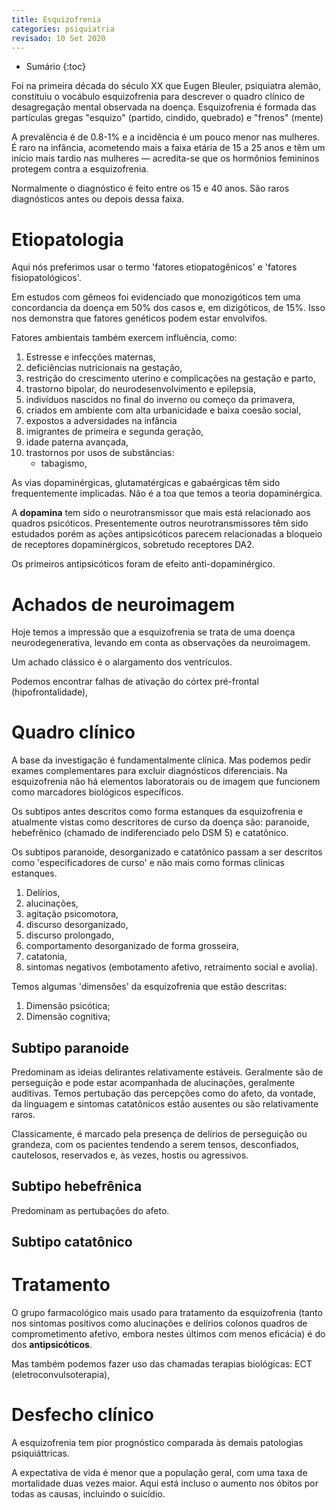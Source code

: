 ```yaml
---
title: Esquizofrenia
categories: psiquiatria
revisado: 10 Set 2020
---
```


* Sumário
{:toc}

Foi na primeira década do século XX que Eugen Bleuler, psiquiatra alemão, constituiu o vocábulo esquizofrenia para descrever o quadro clínico de desagregação mental observada na doença. Esquizofrenia é formada das partículas gregas "esquizo" (partido, cindido, quebrado) e "frenos" (mente)


A prevalência é de 0.8-1% e a incidência é um pouco menor nas mulheres. É raro na infância, acometendo mais a faixa etária de 15 a 25 anos e têm um início mais tardio nas mulheres — acredita-se que os hormônios femininos protegem contra a esquizofrenia.

Normalmente o diagnóstico é feito entre os 15 e 40 anos. São raros diagnósticos antes ou depois dessa faixa.

# Etiopatologia

Aqui nós preferimos usar o termo 'fatores etiopatogênicos' e 'fatores fisiopatológicos'.

Em estudos com gêmeos foi evidenciado que monozigóticos tem uma concordancia da doença em 50% dos casos e, em dizigóticos, de 15%. Isso nos demonstra que fatores genéticos podem estar envolvifos.

Fatores ambientais também exercem influência, como:

1. Estresse e infecções maternas,
2. deficiências nutricionais na gestação,
3. restrição do crescimento uterino e complicações na gestação e parto,
4. trastorno bipolar, do neurodesenvolvimento e epilepsia,
5. indivíduos nascidos no final do inverno ou começo da primavera,
6. criados em ambiente com alta urbanicidade e baixa coesão social,
7. expostos a adversidades na infância
8. imigrantes de primeira e segunda geração,
9. idade paterna avançada,
10. trastornos por usos de substâncias:
    * tabagismo,


As vias dopaminérgicas, glutamatérgicas e gabaérgicas têm sido frequentemente implicadas. Não é a toa que temos a teoria dopaminérgica.

A **dopamina** tem sido o neurotransmissor que mais está relacionado aos quadros psicóticos. Presentemente outros neurotransmissores têm sido estudados porém as ações antipsicóticos parecem relacionadas a bloqueio de receptores dopaminérgicos, sobretudo receptores DA2.

Os primeiros antipsicóticos foram de efeito anti-dopaminérgico.

# Achados de neuroimagem

Hoje temos a impressão que a esquizofrenia se trata de uma doença neurodegenerativa, levando em conta as observações da neuroimagem.

Um achado clássico é o alargamento dos ventrículos.

Podemos encontrar falhas de ativação do córtex pré-frontal (hipofrontalidade), 


# Quadro clínico

A base da investigação é fundamentalmente clínica. Mas podemos pedir exames complementares para excluir diagnósticos diferenciais. Na esquizofrenia não há elementos laboratorais ou de imagem que funcionem como marcadores biológicos específicos.

Os subtipos antes descritos como forma estanques da esquizofrenia e atualmente vistas como descritores de curso da doença são: paranoide, hebefrênico (chamado de indiferenciado pelo DSM 5) e catatônico.

Os subtipos paranoide, desorganizado e catatônico passam a ser descritos como 'especificadores de curso' e não mais como formas clínicas estanques.

1. Delírios,
2. alucinações,
3. agitação psicomotora,
4. discurso desorganizado,
5. discurso prolongado,
6. comportamento desorganizado de forma grosseira,
7. catatonia,
8. sintomas negativos (embotamento afetivo, retraimento social e avolia).

Temos algumas 'dimensões' da esquizofrenia que estão descritas:

1. Dimensão psicótica;
2. Dimensão cognitiva;



## Subtipo paranoide

Predominam as ideias delirantes relativamente estáveis. Geralmente são de perseguição e pode estar acompanhada de alucinações, geralmente auditivas. Temos pertubação das percepções como do afeto, da vontade, da linguagem e sintomas catatônicos estão ausentes ou são relativamente raros.

Classicamente, é marcado pela presença de delírios de perseguição ou grandeza, com os pacientes tendendo a serem tensos, desconfiados, cautelosos, reservados e, às vezes, hostis ou agressivos.

## Subtipo hebefrênica

Predominam as pertubações do afeto.


## Subtipo catatônico

# Tratamento

O grupo farmacológico mais usado para tratamento da esquizofrenia (tanto nos sintomas positivos como alucinações e delírios colonos quadros de comprometimento afetivo, embora nestes últimos com menos eficácia) é do dos **antipsicóticos**.

Mas também podemos fazer uso das chamadas terapias biológicas: ECT (eletroconvulsoterapia),

# Desfecho clínico

A esquizofrenia tem pior prognóstico comparada às demais patologias psiquiáttricas.

A expectativa de vida é menor que a população geral, com uma taxa de mortalidade duas vezes maior. Aqui está incluso o aumento nos óbitos por todas as causas, incluindo o suicídio.